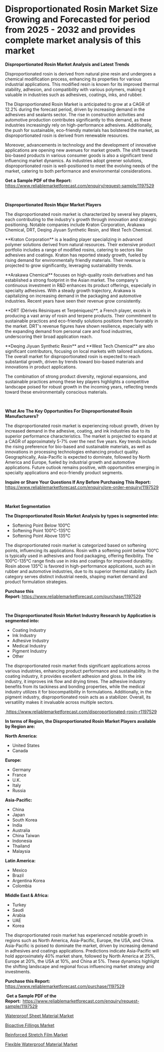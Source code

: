 <p><h1>Disproportionated Rosin Market Size Growing and Forecasted for period from 2025 - 2032 and provides complete market analysis of this market</h1></p><p><strong>Disproportionated Rosin Market Analysis and Latest Trends</strong></p>
<p><p>Disproportionated rosin is derived from natural pine resin and undergoes a chemical modification process, enhancing its properties for various industrial applications. This modified resin is known for its improved thermal stability, adhesion, and compatibility with various polymers, making it valuable in industries such as adhesives, coatings, inks, and rubber.</p><p>The Disproportionated Rosin Market is anticipated to grow at a CAGR of 12.2% during the forecast period, driven by increasing demand in the adhesives and sealants sector. The rise in construction activities and automotive production contributes significantly to this demand, as these industries increasingly rely on high-performance adhesives. Additionally, the push for sustainable, eco-friendly materials has bolstered the market, as disproportionated rosin is derived from renewable resources.</p><p>Moreover, advancements in technology and the development of innovative applications are opening new avenues for market growth. The shift towards bio-based products in various consumer goods is also a significant trend influencing market dynamics. As industries adopt greener solutions, disproportionated rosin is well-positioned to meet the evolving needs of the market, catering to both performance and environmental considerations.</p></p>
<p><strong>Get a Sample PDF of the Report:&nbsp;</strong> <a href="https://www.reliablemarketforecast.com/enquiry/request-sample/1197529?utm_campaign=1840&utm_medium=2&utm_source=Github&utm_content=ia&utm_term=01042025&utm_id=disproportionated-rosin">https://www.reliablemarketforecast.com/enquiry/request-sample/1197529</a></p>
<p>&nbsp;</p>
<p><strong>Disproportionated Rosin Major Market Players</strong></p>
<p><p>The disproportionated rosin market is characterized by several key players, each contributing to the industry's growth through innovation and strategic positioning. Notable companies include Kraton Corporation, Arakawa Chemical, DRT, Deqing Jiyuan Synthetic Resin, and West Tech Chemical.</p><p>**Kraton Corporation** is a leading player specializing in advanced polymer solutions derived from natural resources. Their extensive product portfolio includes a range of modified rosins, catering to sectors like adhesives and coatings. Kraton has reported steady growth, fueled by rising demand for environmentally friendly materials. Their revenue is projected to grow significantly, leveraging sustainability trends.</p><p>**Arakawa Chemical** focuses on high-quality rosin derivatives and has established a strong footprint in the Asian market. The company's continuous investment in R&D enhances its product offerings, especially in specialty adhesives. With a steady growth trajectory, Arakawa is capitalizing on increasing demand in the packaging and automotive industries. Recent years have seen their revenue grow consistently.</p><p>**DRT (Dérivés Résiniques et Terpéniques)**, a French player, excels in producing a vast array of rosin and terpene products. Their commitment to sustainable practices and eco-friendly solutions positions them favorably in the market. DRT's revenue figures have shown resilience, especially with the expanding demand from personal care and food industries, underscoring their broad application reach.</p><p>**Deqing Jiyuan Synthetic Resin** and **West Tech Chemical** are also significant contributors, focusing on local markets with tailored solutions. The overall market for disproportionated rosin is expected to reach substantial growth, driven by trends toward bio-based materials and innovations in product applications.</p><p>The combination of strong product diversity, regional expansions, and sustainable practices among these key players highlights a competitive landscape poised for robust growth in the incoming years, reflecting trends toward these environmentally conscious materials.</p></p>
<p>&nbsp;</p>
<p><strong>What Are The Key Opportunities For Disproportionated Rosin Manufacturers?</strong></p>
<p><p>The disproportionated rosin market is experiencing robust growth, driven by increased demand in the adhesive, coating, and ink industries due to its superior performance characteristics. The market is projected to expand at a CAGR of approximately 5-7% over the next five years. Key trends include the rising preference for bio-based and sustainable materials, as well as innovations in processing technologies enhancing product quality. Geographically, Asia-Pacific is expected to dominate, followed by North America and Europe, fueled by industrial growth and automotive applications. Future outlook remains positive, with opportunities emerging in specialty applications and eco-friendly product segments.</p></p>
<p><strong>Inquire or Share Your Questions If Any Before Purchasing This Report:</strong> <a href="https://www.reliablemarketforecast.com/enquiry/pre-order-enquiry/1197529?utm_campaign=1840&utm_medium=2&utm_source=Github&utm_content=ia&utm_term=01042025&utm_id=disproportionated-rosin">https://www.reliablemarketforecast.com/enquiry/pre-order-enquiry/1197529</a></p>
<p>&nbsp;</p>
<p><strong>Market Segmentation</strong></p>
<p><strong>The Disproportionated Rosin Market Analysis by types is segmented into:</strong></p>
<p><ul><li>Softening Point Below 100℃</li><li>Softening Point 100℃-135℃</li><li>Softening Point Above 135℃</li></ul></p>
<p><p>The disproportionated rosin market is categorized based on softening points, influencing its applications. Rosin with a softening point below 100°C is typically used in adhesives and food packaging, offering flexibility. The 100°C-135°C range finds use in inks and coatings for improved durability. Rosin above 135°C is favored in high-performance applications, such as in rubber and automotive industries, due to its superior thermal stability. Each category serves distinct industrial needs, shaping market demand and product formulation strategies.</p></p>
<p><strong>Purchase this Report:&nbsp;</strong><a href="https://www.reliablemarketforecast.com/purchase/1197529?utm_campaign=1840&utm_medium=2&utm_source=Github&utm_content=ia&utm_term=01042025&utm_id=disproportionated-rosin">https://www.reliablemarketforecast.com/purchase/1197529</a></p>
<p>&nbsp;</p>
<p><strong>The Disproportionated Rosin Market Industry Research by Application is segmented into:</strong></p>
<p><ul><li>Coating Industry</li><li>Ink Industry</li><li>Adhesive Industry</li><li>Medical Industry</li><li>Pigment Industry</li><li>Other</li></ul></p>
<p><p>The disproportionated rosin market finds significant applications across various industries, enhancing product performance and sustainability. In the coating industry, it provides excellent adhesion and gloss. In the ink industry, it improves ink flow and drying times. The adhesive industry benefits from its tackiness and bonding properties, while the medical industry utilizes it for biocompatibility in formulations. Additionally, in the pigment industry, disproportionated rosin acts as a stabilizer. Overall, its versatility makes it invaluable across multiple sectors.</p></p>
<p><a href="https://www.reliablemarketforecast.com/disproportionated-rosin-r1197529?utm_campaign=1840&utm_medium=2&utm_source=Github&utm_content=ia&utm_term=01042025&utm_id=disproportionated-rosin">&nbsp;https://www.reliablemarketforecast.com/disproportionated-rosin-r1197529</a></p>
<p><strong>In terms of Region, the Disproportionated Rosin Market Players available by Region are:</strong></p>
<p>
    <p> <strong> North America: </strong>
        <ul>
            <li>United States</li>
            <li>Canada</li>
        </ul>
        </p> 
    <p> <strong> Europe: </strong>
        <ul>
            <li>Germany</li>
            <li>France</li>
            <li>U.K.</li>
            <li>Italy</li>
            <li>Russia</li>
        </ul>
        </p> 
    <p> <strong> Asia-Pacific: </strong>
        <ul>
            <li>China</li>
            <li>Japan</li>
            <li>South Korea</li>
            <li>India</li>
            <li>Australia</li>
            <li>China Taiwan</li>
            <li>Indonesia</li>
            <li>Thailand</li>
            <li>Malaysia</li>
        </ul>
        </p> 
    <p> <strong> Latin America: </strong>
        <ul>
            <li>Mexico</li>
            <li>Brazil</li>
            <li>Argentina Korea</li>
            <li>Colombia</li>
        </ul>
        </p> 
    <p> <strong> Middle East & Africa: </strong>
        <ul>
            <li>Turkey</li>
            <li>Saudi</li>
            <li>Arabia</li>
            <li>UAE</li>
            <li>Korea</li>
        </ul>
    </p>
    </p>
<p><p>The disproportionated rosin market has experienced notable growth in regions such as North America, Asia-Pacific, Europe, the USA, and China. Asia-Pacific is poised to dominate the market, driven by increasing demand in adhesives and coatings applications. Predictions indicate Asia-Pacific will hold approximately 40% market share, followed by North America at 25%, Europe at 20%, the USA at 10%, and China at 5%. These dynamics highlight the shifting landscape and regional focus influencing market strategy and investments.</p></p>
<p><strong>Purchase this Report: </strong><a href="https://www.reliablemarketforecast.com/purchase/1197529?utm_campaign=1840&utm_medium=2&utm_source=Github&utm_content=ia&utm_term=01042025&utm_id=disproportionated-rosin">https://www.reliablemarketforecast.com/purchase/1197529</a></p>
<p>&nbsp;<strong>Get a Sample PDF of the Report:&nbsp;&nbsp;</strong><a href="https://www.reliablemarketforecast.com/enquiry/request-sample/1197529?utm_campaign=1840&utm_medium=2&utm_source=Github&utm_content=ia&utm_term=01042025&utm_id=disproportionated-rosin">https://www.reliablemarketforecast.com/enquiry/request-sample/1197529</a></p>
<p><strong></strong></p>
<p><p><a href="https://github.com/maikefelanc3/Market-Research-Report-List-1/blob/main/waterproof-sheet-material-market.md?utm_campaign=1840&utm_medium=2&utm_source=Github&utm_content=ia&utm_term=01042025&utm_id=disproportionated-rosin">Waterproof Sheet Material Market</a></p><p><a href="https://github.com/fahieraudau9/Market-Research-Report-List-1/blob/main/bioactive-fillings-market.md?utm_campaign=1840&utm_medium=2&utm_source=Github&utm_content=ia&utm_term=01042025&utm_id=disproportionated-rosin">Bioactive Fillings Market</a></p><p><a href="https://github.com/vimar16th/Market-Research-Report-List-7/blob/main/reinforced-stretch-film-market.md?utm_campaign=1840&utm_medium=2&utm_source=Github&utm_content=ia&utm_term=01042025&utm_id=disproportionated-rosin">Reinforced Stretch Film Market</a></p><p><a href="https://github.com/arionmp/Market-Research-Report-List-5/blob/main/flexible-waterproof-material-market.md?utm_campaign=1840&utm_medium=2&utm_source=Github&utm_content=ia&utm_term=01042025&utm_id=disproportionated-rosin">Flexible Waterproof Material Market</a></p></p>
